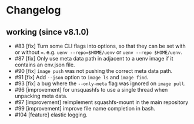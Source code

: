 # Changelog

## working (since v8.1.0)

- #83 [fix] Turn some CLI flags into options, so that they can be set with or without `=`. e.g. `uenv --repo=$HOME/uenv` or `uenv --repo $HOME/uenv`.
- #87 [fix] Only use meta data path in adjacent to a uenv image if it contains an env.json file.
- #90 [fix] `image push` was not pushing the correct meta data path.
- #91 [fix] Add `--json` option to `image ls` and `image find`.
- #93 [fix] a bug where the `--only-meta` flag was ignored on `image pull`.
- #96 [improvement] for unsquashfs to use a single thread when unpacking meta data.
- #97 [improvement] reimplement squashfs-mount in the main repository
- #99 [improvement] improve file name completion in bash.
- #104 [feature] elastic logging.
